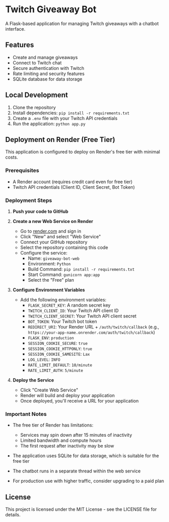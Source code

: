# Twitch Giveaway Bot

A Flask-based application for managing Twitch giveaways with a chatbot interface.

## Features

- Create and manage giveaways
- Connect to Twitch chat
- Secure authentication with Twitch
- Rate limiting and security features
- SQLite database for data storage

## Local Development

1. Clone the repository
2. Install dependencies: `pip install -r requirements.txt`
3. Create a `.env` file with your Twitch API credentials
4. Run the application: `python app.py`

## Deployment on Render (Free Tier)

This application is configured to deploy on Render's free tier with minimal costs.

### Prerequisites

- A Render account (requires credit card even for free tier)
- Twitch API credentials (Client ID, Client Secret, Bot Token)

### Deployment Steps

1. **Push your code to GitHub**

2. **Create a new Web Service on Render**
   - Go to [render.com](https://render.com/) and sign in
   - Click "New" and select "Web Service"
   - Connect your GitHub repository
   - Select the repository containing this code
   - Configure the service:
     - Name: `giveaway-bot-web`
     - Environment: `Python`
     - Build Command: `pip install -r requirements.txt`
     - Start Command: `gunicorn app:app`
     - Select the "Free" plan

3. **Configure Environment Variables**
   - Add the following environment variables:
     - `FLASK_SECRET_KEY`: A random secret key
     - `TWITCH_CLIENT_ID`: Your Twitch API client ID
     - `TWITCH_CLIENT_SECRET`: Your Twitch API client secret
     - `BOT_TOKEN`: Your Twitch bot token
     - `REDIRECT_URI`: Your Render URL + `/auth/twitch/callback` (e.g., `https://your-app-name.onrender.com/auth/twitch/callback`)
     - `FLASK_ENV`: `production`
     - `SESSION_COOKIE_SECURE`: `true`
     - `SESSION_COOKIE_HTTPONLY`: `true`
     - `SESSION_COOKIE_SAMESITE`: `Lax`
     - `LOG_LEVEL`: `INFO`
     - `RATE_LIMIT_DEFAULT`: `10/minute`
     - `RATE_LIMIT_AUTH`: `5/minute`

4. **Deploy the Service**
   - Click "Create Web Service"
   - Render will build and deploy your application
   - Once deployed, you'll receive a URL for your application

### Important Notes

- The free tier of Render has limitations:
  - Services may spin down after 15 minutes of inactivity
  - Limited bandwidth and compute hours
  - The first request after inactivity may be slow

- The application uses SQLite for data storage, which is suitable for the free tier
- The chatbot runs in a separate thread within the web service
- For production use with higher traffic, consider upgrading to a paid plan

## License

This project is licensed under the MIT License - see the LICENSE file for details. 